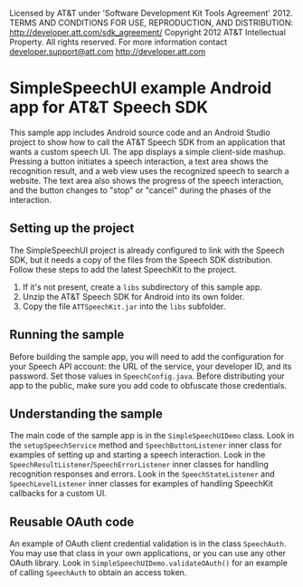 Licensed by AT&T under 'Software Development Kit Tools Agreement' 2012.
TERMS AND CONDITIONS FOR USE, REPRODUCTION, AND DISTRIBUTION: http://developer.att.com/sdk_agreement/
Copyright 2012 AT&T Intellectual Property. All rights reserved. 
For more information contact developer.support@att.com http://developer.att.com

# SimpleSpeechUI example Android app for AT&T Speech SDK

This sample app includes Android source code and an Android Studio project to show how to call the AT&T Speech SDK from an application that wants a custom speech UI.  The app displays a simple client-side mashup.  Pressing a button initiates a speech interaction, a text area shows the recognition result, and a web view uses the recognized speech to search a website.  The text area also shows the progress of the speech interaction, and the button changes to "stop" or "cancel" during the phases of the interaction.

## Setting up the project

The SimpleSpeechUI project is already configured to link with the Speech SDK, but it needs a copy of the files from the Speech SDK distribution.  Follow these steps to add the latest SpeechKit to the project.

1. If it's not present, create a `libs` subdirectory of this sample app.
2. Unzip the AT&T Speech SDK for Android into its own folder.
3. Copy the file `ATTSpeechKit.jar` into the `libs` subfolder.

## Running the sample

Before building the sample app, you will need to add the configuration for your Speech API account: the URL of the service, your developer ID, and its password.  Set those values in `SpeechConfig.java`.  Before distributing your app to the public, make sure you add code to obfuscate those credentials.

## Understanding the sample

The main code of the sample app is in the `SimpleSpeechUIDemo` class.  Look in the `setupSpeechService` method and `SpeechButtonListener` inner class for examples of setting up and starting a speech interaction.  Look in the `SpeechResultListener`/`SpeechErrorListener` inner classes for handling recognition responses and errors.  Look in the `SpeechStateListener` and `SpeechLevelListener` inner classes for examples of handling SpeechKit callbacks for a custom UI.

## Reusable OAuth code

An example of OAuth client credential validation is in the class `SpeechAuth`.  You may use that class in your own applications, or you can use any other OAuth library. Look in `SimpleSpeechUIDemo.validateOAuth()` for an example of calling `SpeechAuth` to obtain an access token. 
